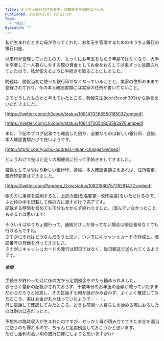 ```yaml
---
Title: ゆうちょ銀行の住所変更、印鑑変更を同時に行った
Published: 2019/01/07 18:22:00
Tags:
  - "株式"
Eyecatch: ""
---
```

私が生まれたときに母が作ってくれた、お年玉を管理するためのゆうちょ銀行の銀行口座。  

以来母が管理していたものの、とっくにお年玉をもらう年齢ではなくなり、大学を卒業して一人暮らしをする際の資金としてお金をおろして以来ずっと放置されていたので、私が使えるように手続きを取ることにしました。  

問題は、開設当初に使った銀行印がなくなっていることと、実家の住所のままで登録されており、今の本人確認書類には実家の住所が書いてないこと。  

さてどうしたものかと考えていたところ、酢酸先生(id:ch3cooh393)から助言をいただきました。  

[https://twitter.com/ch3cooh/status/1081470366550188032:embed]

[https://twitter.com/ch3cooh/status/1081472054803582976:embed]

また、下記のブログ記事でも確認した限り、必要なものは新しい銀行印、通帳、本人確認書類だけで良いようです。  

[http://stp10.com/yucho-address-inkan-change/:embed]  

というわけで先ほど近くの郵便局に行って手続きをしてきました。  

結論としてはやはり新しい銀行印、通帳、本人確認書類さえあれば、住所変更、銀行印変更はできました。  


[https://twitter.com/Pandora_Ovis/status/1082158075778281472:embed]

係の方に事情を説明すると、上記の紙(氏名変更・改印届書)をいただけるので、ふと枠の中を記載して係の方に渡すだけで完了です。  
記載する時間を含めても10分もかからず終わりました。(混んでいなかったこともあるとは思います）  

そういえばゆうちょ銀行って、通帳だけしか持ってない場合は暗証番号なくても行けるんですね。  
さすがにそれはどうなんだろうと思い、ついでにキャッシュカードの作成と、暗証番号の登録を行ってきました。  
さすがにキャッシュカードの発行は即日ではなく、後日郵送で送られてくるようです。  


##### 余談  
手続きが終わった時に係の方から定期預金をやたら勧められました。  
おそらく最新の記帳がされておらず、十数年分のお年玉の金額が載っていたままだからだろうと推測し、その旨話すも何か話がかみ合わず、よくよく確認してみたところ、実はお金が丸々残っていたようで・・・。  
母に電話して確認してみたところ、どうも前回一人暮らしを始める際におろしたのは別の口座だったと。  

予想外の臨時収入が生まれたのですが、せっかく母が積み立ててきたお金を適当に使うのも憚れるので、ちゃんと定期預金しておこうかと思います。  
ただし金利の高い別の銀行口座にしようと思いますが(ｵｲ
